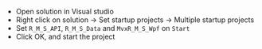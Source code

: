 - Open solution in Visual studio
- Right click on solution -> Set startup projects -> Multiple startup projects
- Set `R_M_S_API`, `R_M_S_Data` and `MvxR_M_S_Wpf` on `Start`
- Click OK, and start the project
